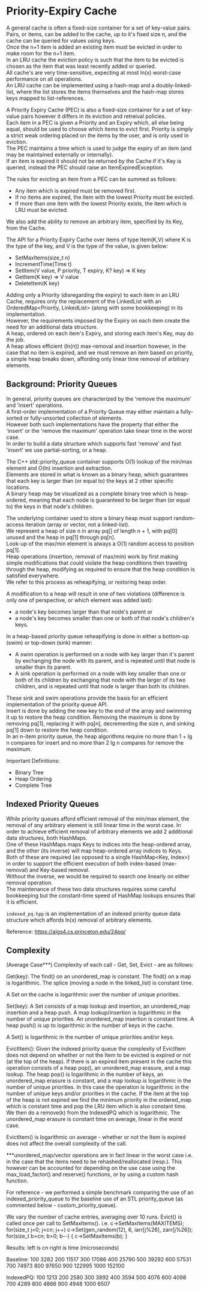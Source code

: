 # Priority-Expiry Cache

A general cache is often a fixed-size container for a set of key-value pairs.  
Pairs, or items, can be added to the cache, up to it's fixed size n, and the cache can be queried for values using keys.  
Once the n+1 item is added an existing item must be evicted in order to make room for the n+1 item.  
In an LRU cache the eviction policy is such that the item to be evicted is chosen as the item that was least recently added or queried.  
All cache's are very time-sensitive, expecting at most ln(x) worst-case performance on all operations.  
An LRU cache can be implemented using a hash-map and a doubly-linked-list, where the list stores the items themselves and the hash-map stores keys mapped to list-references.  

A Priority Expiry Cache (PEC) is also a fixed-size container for a set of key-value pairs however it differs in its eviction and retreival policies.  
Each item in a PEC is given a Priority and an Expiry which, all else being equal, should be used to choose which items to evict first.
Priority is simply a strict weak ordering placed on the items by the user, and is only used in eviction.  
The PEC maintains a time which is used to judge the expiry of an item (and may be maintained externally or internally).  
If an item is expired it should not be returned by the Cache if it's Key is queried, instead the PEC should raise an ItemExpiredException.  

The rules for evicting an item from a PEC can be summed as follows:
- Any item which is expired must be removed first.
- If no items are expired, the item with the lowest Priority must be evicted.
- If more than one item with the lowest Priority exists, the item which is LRU must be evicted.

We also add the ability to remove an arbitrary item, specified by its Key, from the Cache.

The API for a Priority Expiry Cache over items of type Item(K,V) where K is the type of the key, and V is the type of the value, is given below:
- SetMaxItems(size_t n)
- IncrementTime(Time t)
- SetItem(V value, P priority, T expiry, K? key) => K key
- GetItem(K key) => V value
- DeleteItem(K key)

Adding only a Priority (disregarding the expiry) to each item in an LRU Cache, requires only the replacement of the LinkedList with an OrderedMap<Priority, LinkedList> (along with some bookkeeping) in its implementation.  
However, the requirements imposed by the Expiry on each item create the need for an additional data structure.  
A heap, ordered on each item's Expiry, and storing each item's Key, may do the job.  
A heap allows efficient (ln(n)) max-removal and insertion however, in the case that no item is expired, and we must remove an item based on priority, a simple heap breaks down, affording only linear time removal of arbitrary elements.  

## Background: Priority Queues

In general, priority queues are characterized by the 'remove the maximum' and 'insert' operations.  
A first-order implementation of a Priority Queue may either maintain a fully-sorted or fully-unsorted collection of elements.  
However both such implementations have the property that either the 'insert' or the 'remove the maximum' operation take linear time in the worst case.  
In order to build a data structure which supports fast 'remove' and fast 'insert' we use partial-sorting, or a heap.

The C++ std::priority_queue container supports O(1) lookup of the min/max element and O(ln) insertion and extraction.  
Elements are stored in what is known as a binary heap, which guarantees that each key is larger than (or equal to) the keys at 2 other specific locations.  
A binary heap may be visualized as a complete binary tree which is heap-ordered, meaning that each node is guaranteed to be larger than (or equal to) the keys in that node's children.

The underlying container used to store a binary heap must support random-access iteration (array or vector, not a linked-list).  
We represent a heap of size n in array pq[] of length n + 1, with pq[0] unused and the heap in pq[1] through pq[n].  
Look-up of the max/min element is always a O(1) random access to position pq[1].  
Heap operations (insertion, removal of max/min) work by first making simple modifications that could violate the heap conditions then traveling through the heap, modifying as required to ensure that the heap condition is satisfied everywhere.  
We refer to this process as reheapifying, or restoring heap order.

A modification to a heap will result in one of two violations (difference is only one of perspective, or which element was added last):
- a node's key becomes larger than that node's parent or
- a node's key becomes smaller than one or both of that node's children's keys.

In a heap-based priority queue reheapifying is done in either a bottom-up (swim) or top-down (sink) manner:
- A swim operation is performed on a node with key larger than it's parent by exchanging the node with its parent, and is repeated until that node is smaller than its parent.
- A sink operation is performed on a node with key smaller than one or both of its children by exchanging that node with the larger of its two children, and is repeated until that node is larger than both its children.

These sink and swim operations provide the basis for an efficient implementation of the priority queue API.  
Insert is done by adding the new key to the end of the array and swimming it up to restore the heap condition.
Removing the maximum is done by removing pq[1], replacing it with pq[n], decrementing the size n, and sinking pq[1] down to restore the heap condition.  
In an n-item priority queue, the heap algorithms require no more than 1 + lg n compares for insert and no more than 2 lg n compares for remove the maximum.

Important Definitions:
- Binary Tree
- Heap Ordering
- Complete Tree

## Indexed Priority Queues

While priority queues afford efficient removal of the min/max element, the removal of any arbitrary element is still linear time in the worst case.
In order to achieve efficient removal of arbitrary elements we add 2 additional data structures, both HashMaps.  
One of these HashMaps maps Keys to indices into the heap-ordered array, and the other (its inverse) will map heap-ordered array indices to Keys.  
Both of these are required (as opposed to a single HashMap<Key, Index>) in order to support the efficient execution of both index-based (max-removal) and Key-based removal.  
Without the inverse, we would be required to search one linearly on either removal operation.  
The maintenance of these two data structures requires some careful bookkeeping but the constant-time speed of HashMap lookups ensures that it is efficient.  

`indexed_pq.hpp` is an implementation of an indexed priority queue data structure which affords ln(x) removal of arbitrary elements.

Reference: https://algs4.cs.princeton.edu/24pq/ 

## Complexity

(Average Case***) Complexity of each call - Get, Set, Evict - are as follows:

Get(key):
  The find() on an unordered_map is constant.
  The find() on a map is logarithmic.
  The splice (moving a node in the linked_list) is constant time.
  
  A Set on the cache is logarithmic over the number of unique priorities.

Set(key):
  A Set consists of a map lookup and insertion, an unordered_map insertion and a heap push.
  A map lookup/insertion is logarithmic in the number of unique priorities.
  An unordered_map insertion is constant time.
  A heap push() is up to logarithmic in the number of keys in the cache.
  
  A Set() is logarithmic in the number of unique priorities and/or keys.

EvictItem():
  Given the indexed priority queue the complexity of EvictItem does not depend on whether or not the Item to be evicted is expired or not (at the top of the heap).
  If there is an expired item present in the cache this operation consists of a heap pop(), an unordered_map erasure, and a map lookup.
  The heap pop() is logarithmic in the number of keys, an unordered_map erasure is constant, and a map lookup is logarithmic in the number of unique priorities.
  In this case the operation is logarithmic in the number of unique keys and/or priorities in the cache.
  If the item at the top of the heap is not expired we find the minimum priority in the ordered_map which is constant time and pop the LRU item which is also constant time.
  We then do a remove(k) from the IndexedPQ which is logarithmic.
  The unordered_map erasure is constant time on average, linear in the worst case.
  
  EvictItem() is logarithmic on average - whether or not the Item is expired does not affect the overall complexity of the call.

***unordered_map/vector operations are in fact linear in the worst case i.e. in the case that the items need to be rehashed/reallocated (resp.).
This however can be accounted for depending on the use case using the max_load_factor() and reserve() functions, or by using a custom hash function.

For reference - we performed a simple benchmark comparing the use of an indexed_priority_queue to the baseline use of an STL priority_queue (as commented below - custom_priority_queue).

We vary the number of cache entries, averaging over 10 runs.
Evict() is called once per call to SetMaxItems().
i.e.
c->SetMaxItems(MAXITEMS);
for(size_t j=0; j<cn; j++)
    c->Set(gen_random(12), 6, iarr[j%26], zarr[j%26]);
for(size_t b=cn; b>0; b--) {
    c->SetMaxItems(b);
}

Results:
left is cn
right is time (microseconds)

Baseline:
100  3282 
200  11517
300  17086
400  25790
500  39292
600  57531
700  74973
800  97650
900  122995
1000 152100

IndexedPQ:
100  1213
200  2580
300  3892
400  3594
500  4076
600  4098
700  4289
800  4866
900  4948
1000 6507


